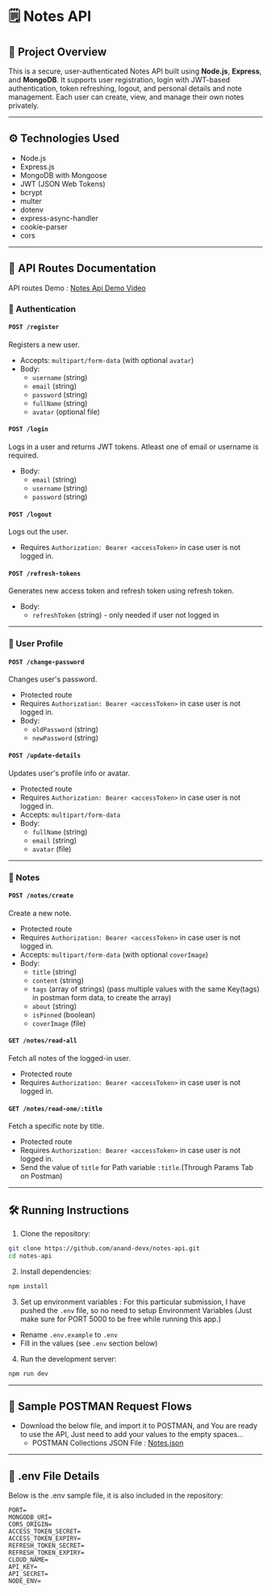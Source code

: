 # 🗒️ Notes API

## 📘 Project Overview  
This is a secure, user-authenticated Notes API built using **Node.js**, **Express**, and **MongoDB**. It supports user registration, login with JWT-based authentication, token refreshing, logout, and personal details and note management. Each user can create, view, and manage their own notes privately.

---

## ⚙️ Technologies Used  

- Node.js  
- Express.js  
- MongoDB with Mongoose  
- JWT (JSON Web Tokens)  
- bcrypt  
- multer  
- dotenv  
- express-async-handler  
- cookie-parser
- cors

---

## 📌 API Routes Documentation
API routes Demo : [Notes Api Demo Video](https://youtu.be/8EQ1LvNKE4s)
### 🔐 Authentication

#### `POST /register`
Registers a new user.  
- Accepts: `multipart/form-data` (with optional `avatar`)
- Body:
  - `username` (string)
  - `email` (string)
  - `password` (string)
  - `fullName` (string)
  - `avatar` (optional file)

#### `POST /login`
Logs in a user and returns JWT tokens. Atleast one of email or username is required. 
- Body:
  - `email` (string)
  - `username` (string)
  - `password` (string)

#### `POST /logout`
Logs out the user.  
- Requires `Authorization: Bearer <accessToken>` in case user is not logged in. 

#### `POST /refresh-tokens`
Generates new access token and refresh token using refresh token.  
- Body:
  - `refreshToken` (string) - only needed if user not logged in

---

### 👤 User Profile

#### `POST /change-password`
Changes user's password.  
- Protected route
- Requires `Authorization: Bearer <accessToken>` in case user is not logged in. 
- Body:
  - `oldPassword` (string)
  - `newPassword` (string)

#### `POST /update-details`
Updates user's profile info or avatar.  
- Protected route
- Requires `Authorization: Bearer <accessToken>` in case user is not logged in. 
- Accepts: `multipart/form-data`
- Body:
  - `fullName` (string)
  - `email` (string)
  - `avatar` (file)

---

### 📝 Notes

#### `POST /notes/create`
Create a new note.  
- Protected route
- Requires `Authorization: Bearer <accessToken>` in case user is not logged in.
- Accepts: `multipart/form-data` (with optional `coverImage`)
- Body:
  - `title` (string)
  - `content` (string)
  - `tags` (array of strings) (pass multiple values with the same Key(tags) in postman form data, to create the array)
  - `about` (string)
  - `isPinned` (boolean)
  - `coverImage` (file)

#### `GET /notes/read-all`
Fetch all notes of the logged-in user.  
- Protected route
- Requires `Authorization: Bearer <accessToken>` in case user is not logged in.
  
#### `GET /notes/read-one/:title`
Fetch a specific note by title.  
- Protected route
- Requires `Authorization: Bearer <accessToken>` in case user is not logged in.
- Send the value of `title` for Path variable `:title`.(Through Params Tab on Postman)

---

## 🛠️ Running Instructions

1. Clone the repository:

```bash
git clone https://github.com/anand-devx/notes-api.git  
cd notes-api  
```

2. Install dependencies:

```bash
npm install  
```

3. Set up environment variables : For this particular submission, I have pushed the `.env` file, so no need to setup Environment Variables (Just make sure for PORT 5000 to be free while running this app.)
- Rename `.env.example` to `.env`
- Fill in the values (see `.env` section below)

4. Run the development server:

```bash
npm run dev  
```

---
## 🧪 Sample POSTMAN Request Flows

- Download the below file, and import it to POSTMAN, and You are ready to use the API, Just need to add your values to the empty spaces...
  - POSTMAN Collections JSON File : [Notes.json](https://drive.google.com/file/d/1_DCa8PBm7l84NfDrinw9hS4rHvl0hE8D/view?usp=sharing)

---

## 🧾 .env File Details
Below is the .env sample file, it is also included in the repository:
```env
PORT=
MONGODB_URI=
CORS_ORIGIN=
ACCESS_TOKEN_SECRET=
ACCESS_TOKEN_EXPIRY=
REFRESH_TOKEN_SECRET=
REFRESH_TOKEN_EXPIRY=
CLOUD_NAME=
API_KEY=
API_SECRET=
NODE_ENV=
```
